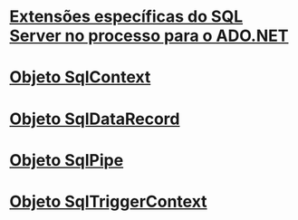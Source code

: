 # [Extensões específicas do SQL Server no processo para o ADO.NET](sql-server-in-process-specific-extensions-to-ado-net.md)
# [Objeto SqlContext](sqlcontext-object.md)
# [Objeto SqlDataRecord](sqldatarecord-object.md)
# [Objeto SqlPipe](sqlpipe-object.md)
# [Objeto SqlTriggerContext](sqltriggercontext-object.md)
